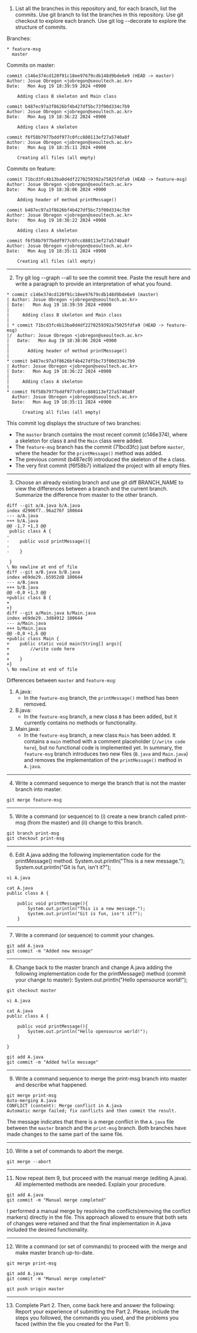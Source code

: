 1. List all the branches in this repository and, for each branch, list the commits.
    Use git branch to list the branches in this repository.
    Use git checkout to explore each branch.
    Use git log --decorate to explore the structure of commits.
   
Branches:
```
* feature-msg
  master
```

Commits on master:
```
commit c146e374cd120f91c18ee97679cdb148d9bde6e9 (HEAD -> master)
Author: Josue Obregon <jobregon@seoultech.ac.kr>
Date:   Mon Aug 19 18:39:59 2024 +0900

    Adding class B skeleton and Main class

commit b487ec97a3f8626bf4b427df5bc73f00d334c7b9
Author: Josue Obregon <jobregon@seoultech.ac.kr>
Date:   Mon Aug 19 18:36:22 2024 +0900

    Adding class A skeleton

commit f6f58b7977bddf977c0fcc880113ef27a5740a8f
Author: Josue Obregon <jobregon@seoultech.ac.kr>
Date:   Mon Aug 19 18:35:11 2024 +0900

    Creating all files (all empty)
```

Commits on feature:
```
commit 71bcd3fc4b13ba0d4df2270259392a75025fdfa9 (HEAD -> feature-msg)
Author: Josue Obregon <jobregon@seoultech.ac.kr>
Date:   Mon Aug 19 18:38:06 2024 +0900

    Adding header of method printMessage()

commit b487ec97a3f8626bf4b427df5bc73f00d334c7b9
Author: Josue Obregon <jobregon@seoultech.ac.kr>
Date:   Mon Aug 19 18:36:22 2024 +0900

    Adding class A skeleton

commit f6f58b7977bddf977c0fcc880113ef27a5740a8f
Author: Josue Obregon <jobregon@seoultech.ac.kr>
Date:   Mon Aug 19 18:35:11 2024 +0900

    Creating all files (all empty)
```

---
2. Try git log --graph --all to see the commit tree. Paste the result here and write a paragraph to provide an interpretation of what you found.
```
* commit c146e374cd120f91c18ee97679cdb148d9bde6e9 (master)
| Author: Josue Obregon <jobregon@seoultech.ac.kr>
| Date:   Mon Aug 19 18:39:59 2024 +0900
|
|     Adding class B skeleton and Main class
|
| * commit 71bcd3fc4b13ba0d4df2270259392a75025fdfa9 (HEAD -> feature-msg)
|/  Author: Josue Obregon <jobregon@seoultech.ac.kr>
|   Date:   Mon Aug 19 18:38:06 2024 +0900
|
|       Adding header of method printMessage()
|
* commit b487ec97a3f8626bf4b427df5bc73f00d334c7b9
| Author: Josue Obregon <jobregon@seoultech.ac.kr>
| Date:   Mon Aug 19 18:36:22 2024 +0900
|
|     Adding class A skeleton
|
* commit f6f58b7977bddf977c0fcc880113ef27a5740a8f
  Author: Josue Obregon <jobregon@seoultech.ac.kr>
  Date:   Mon Aug 19 18:35:11 2024 +0900

      Creating all files (all empty)
```
This commit log displays the structure of two branches:

- The `master` branch contains the most recent commit (c146e374), where a skeleton for class `B` and the `Main` class were added.
- The `feature-msg` branch has the commit (71bcd3fc) just before `master`, where the header for the `printMessage()` method was added.
- The previous commit (b487ec9) introduced the skeleton of the `A` class.
- The very first commit (f6f58b7) initialized the project with all empty files.

---
3. Choose an already existing branch and use git diff BRANCH_NAME to view the differences between a branch and the current branch. Summarize the difference from master to the other branch.
```
diff --git a/A.java b/A.java
index d2906f7..96a276f 100644
--- a/A.java
+++ b/A.java
@@ -1,7 +1,3 @@
 public class A {
-
-    public void printMessage(){
-
-    }

 }
\ No newline at end of file
diff --git a/B.java b/B.java
index e69de29..b5952d8 100644
--- a/B.java
+++ b/B.java
@@ -0,0 +1,3 @@
+public class B {
+
+}
diff --git a/Main.java b/Main.java
index e69de29..3d84912 100644
--- a/Main.java
+++ b/Main.java
@@ -0,0 +1,6 @@
+public class Main {
+    public static void main(String[] args){
+        //write code here
+
+    }
+}
\ No newline at end of file
```
Differences between `master` and `feature-msg`:
1. A.java:
   - In the `feature-msg` branch, the `printMessage()` method has been removed.
2. B.java:
   - In the `feature-msg` branch, a new class `B` has been added, but it currently contains no methods or functionality.
3. Main.java:
   - In the `feature-msg` branch, a new class `Main` has been added. It contains a `main` method with a comment placeholder (`//write code here`), but no functional code is implemented yet.
In summary, the `feature-msg` branch introduces two new files (`B.java` and `Main.java`) and removes the implementation of the `printMessage()` method in `A.java`.

---
4. Write a command sequence to merge the branch that is not the master branch into master.
```
git merge feature-msg
```

---
5. Write a command (or sequence) to (i) create a new branch called print-msg (from the master) and (ii) change to this branch.
```
git branch print-msg
git checkout print-msg
```

---
6. Edit A.java adding the following implementation code for the printMessage() method.
        System.out.println("This is a new message.");
          System.out.println("Git is fun, isn't it?");
```
vi A.java
```
```
cat A.java
public class A {

    public void printMessage(){
        System.out.println("This is a new message.");
        System.out.println("Git is fun, isn't it?");
    }
```

---
7. Write a command (or sequence) to commit your changes.
```
git add A.java
git commit -m "Added new message"
```

---
8. Change back to the master branch and change A.java adding the following implementation code for the printMessage() method (commit your change to master):
        System.out.println("Hello opensource world!");
```
git checkout master
```
```
vi A.java
```
```
cat A.java
public class A {

    public void printMessage(){
        System.out.println("Hello opensource world!");
    }

}
```
```
git add A.java
git commit -m "Added hello message"
```

---
9. Write a command sequence to merge the print-msg branch into master and describe what happened.
```
git merge print-msg
Auto-merging A.java
CONFLICT (content): Merge conflict in A.java
Automatic merge failed; fix conflicts and then commit the result.
```
The message indicates that there is a merge conflict in the `A.java` file between the `master` branch and the `print-msg` branch. Both branches have made changes to the same part of the same file.

---
10. Write a set of commands to abort the merge.
```
git merge --abort
```

---
11. Now repeat item 9, but proceed with the manual merge (editing A.java). All implemented methods are needed. Explain your procedure.
```
git add A.java
git commit -m "Manual merge completed"
```
I performed a manual merge by resolving the conflicts(removing the conflict markers) directly in the file. This approach allowed to ensure that both sets of changes were retained and that the final implementation in A.java included the desired functionality.

---
12. Write a command (or set of commands) to proceed with the merge and make master branch up-to-date.
```
git merge print-msg
```
```
git add A.java
git commit -m "Manual merge completed"
```
```
git push origin master
```

---
13. Complete Part 2. Then, come back here and answer the following: Report your experience of submitting the Part 2. Please, include the steps you followed, the commands you used, and the problems you faced (within the file you created for the Part 1).
